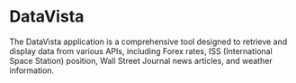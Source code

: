 # DataVista
The DataVista application is a comprehensive tool designed to retrieve and display data from various APIs, including Forex rates, ISS (International Space Station) position, Wall Street Journal news articles, and weather information. 
